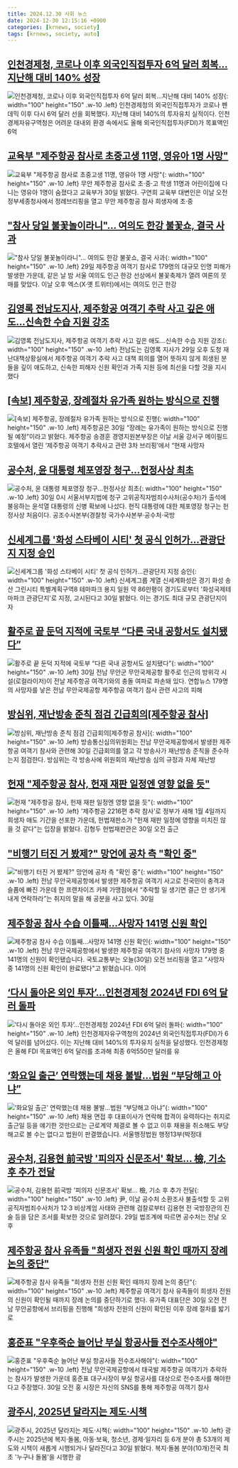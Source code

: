 ```yaml
---
title: 2024.12.30 사회 뉴스
date: 2024-12-30 12:15:16 +0900
categories: [krnews, society]
tags: [krnews, society, auto]
---
```

## [인천경제청, 코로나 이후 외국인직접투자 6억 달러 회복...지난해 대비 140% 성장](https://n.news.naver.com/mnews/article/469/0000841323)

![인천경제청, 코로나 이후 외국인직접투자 6억 달러 회복...지난해 대비 140% 성장](https://mimgnews.pstatic.net/image/origin/469/2024/12/30/841323.jpg?type=nf220_150){: width="100" height="150" .w-10 .left}
인천경제청의 외국인직접투자가 코로나 펜데믹 이후 다시 6억 달러 선을 회복했다. 지난해 대비 140%의 투자유치 실적이다. 인천경제자유구역청은 어려운 대내외 환경 속에서도 올해 외국인직접투자(FDI)가 목표액인 6억

## [교육부 "제주항공 참사로 초중고생 11명, 영유아 1명 사망"](https://n.news.naver.com/mnews/article/003/0012987530)

![교육부 "제주항공 참사로 초중고생 11명, 영유아 1명 사망"](https://mimgnews.pstatic.net/image/origin/003/2024/12/30/12987530.jpg?type=nf220_150){: width="100" height="150" .w-10 .left}
무안 제주항공 참사로 초·중·고 학생 11명과 어린이집에 다니는 영유아 1명이 숨졌다고 교육부가 30일 밝혔다. 구연희 교육부 대변인은 이날 오전 정부세종청사에서 정례브리핑을 열고 무안 제주항공 참사 희생자에 초·중

## ["참사 당일 불꽃놀이라니"… 여의도 한강 불꽃쇼, 결국 사과](https://n.news.naver.com/mnews/article/052/0002133991)

!["참사 당일 불꽃놀이라니"… 여의도 한강 불꽃쇼, 결국 사과](https://mimgnews.pstatic.net/image/origin/052/2024/12/30/2133991.jpg?type=nf220_150){: width="100" height="150" .w-10 .left}
29일 제주항공 여객기 참사로 179명의 대규모 인명 피해가 발생한 가운데, 같은 날 밤 서울 여의도 인근 한강 선상에서 불꽃축제가 열려 여론의 뭇매를 맞았다. 이날 오후 엑스(X·옛 트위터)에서는 여의도 인근 한강

## [김영록 전남도지사, 제주항공 여객기 추락 사고 깊은 애도...신속한 수습 지원 강조](https://n.news.naver.com/mnews/article/014/0005288537)

![김영록 전남도지사, 제주항공 여객기 추락 사고 깊은 애도...신속한 수습 지원 강조](https://mimgnews.pstatic.net/image/origin/014/2024/12/29/5288537.jpg?type=nf220_150){: width="100" height="150" .w-10 .left}
전남도는 김영록 지사가 29일 오후 도청 재난대책상황실에서 제주항공 여객기 추락 사고 대책 회의를 열어 뜻하지 않게 희생된 분들을 깊이 애도하고, 신속한 피해자 신원 확인과 가족 지원 등에 최선을 다할 것을 지시했다

## [[속보] 제주항공, 장례절차 유가족 원하는 방식으로 진행](https://n.news.naver.com/mnews/article/025/0003411407)

![[속보] 제주항공, 장례절차 유가족 원하는 방식으로 진행](https://mimgnews.pstatic.net/image/origin/025/2024/12/30/3411407.jpg?type=nf220_150){: width="100" height="150" .w-10 .left}
제주항공은 30일 “장례는 유가족이 원하는 방식으로 진행될 예정”이라고 밝혔다. 제주항공 송경훈 경영지원본부장은 이날 서울 강서구 메이필드호텔에서 열린 ‘제주항공 여객기 추락사고 관련 3차 브리핑’에서 “현재 사망자

## [공수처, 윤 대통령 체포영장 청구…헌정사상 최초](https://n.news.naver.com/mnews/article/629/0000352118)

![공수처, 윤 대통령 체포영장 청구…헌정사상 최초](https://mimgnews.pstatic.net/image/origin/629/2024/12/30/352118.jpg?type=nf220_150){: width="100" height="150" .w-10 .left}
30일 0시 서울서부지법에 청구 고위공직자범죄수사처(공수처)가 출석에 불응하는 윤석열 대통령의 신병 확보에 나섰다. 현직 대통령에 대한 체포영장 청구는 헌정사상 처음이다. 공조수사본부(경찰청 국가수사본부·공수처·국방

## [신세계그룹 '화성 스타베이 시티' 첫 공식 인허가…관광단지 지정 승인](https://n.news.naver.com/mnews/article/003/0012987792)

![신세계그룹 '화성 스타베이 시티' 첫 공식 인허가…관광단지 지정 승인](https://mimgnews.pstatic.net/image/origin/003/2024/12/30/12987792.jpg?type=nf220_150){: width="100" height="150" .w-10 .left}
신세계그룹 계열 신세계화성은 경기 화성 송산 그린시티 특별계획구역8 테마파크 용지 일원 약 86만평이 경기도로부터 '화성국제테마파크 관광단지'로 지정, 고시된다고 30일 밝혔다. 이는 경기도 최대 규모 관광단지이자

## [활주로 끝 둔덕 지적에 국토부 “다른 국내 공항서도 설치됐다”](https://n.news.naver.com/mnews/article/022/0003998612)

![활주로 끝 둔덕 지적에 국토부 “다른 국내 공항서도 설치됐다”](https://mimgnews.pstatic.net/image/origin/022/2024/12/30/3998612.jpg?type=nf220_150){: width="100" height="150" .w-10 .left}
30일 전남 무안군 무안국제공항 활주로 인근의 방위각 시설(로컬라이저)이 전날 제주항공 여객기와의 충돌 여파로 파손돼 있다. 연합뉴스 179명의 사망자를 낳은 전남 무안국제공항 제주항공 여객기 참사 관련 사고의 피해

## [방심위, 재난방송 준칙 점검 긴급회의[제주항공 참사]](https://n.news.naver.com/mnews/article/001/0015131495)

![방심위, 재난방송 준칙 점검 긴급회의[제주항공 참사]](https://mimgnews.pstatic.net/image/origin/001/2024/12/30/15131495.jpg?type=nf220_150){: width="100" height="150" .w-10 .left}
방송통신심의위원회는 전남 무안국제공항에서 발생한 제주항공 여객기 참사와 관련해 30일 긴급회의를 열고 각 방송사가 재난방송 준칙을 준수하는지 점검한다. 방심위는 각 방송사에 위원회의 재난방송 심의 규정과 자체 재난방

## [헌재 "제주항공 참사, 헌재 재판 일정엔 영향 없을 듯"](https://n.news.naver.com/mnews/article/469/0000841317)

![헌재 "제주항공 참사, 헌재 재판 일정엔 영향 없을 듯"](https://mimgnews.pstatic.net/image/origin/469/2024/12/30/841317.jpg?type=nf220_150){: width="100" height="150" .w-10 .left}
'제주항공 2216편 추락 참사'로 정부가 새해 1월 4일까지 희생자 애도 기간을 선포한 가운데, 헌법재판소가 "헌재 재판 일정에 영향을 미치진 않을 것 같다"는 입장을 밝혔다. 김형두 헌법재판관은 30일 오전 출근

## ["비행기 터진 거 봤제?" 망언에 공차 측 "확인 중"](https://n.news.naver.com/mnews/article/018/0005915454)

!["비행기 터진 거 봤제?" 망언에 공차 측 "확인 중"](https://mimgnews.pstatic.net/image/origin/018/2024/12/30/5915454.jpg?type=nf220_150){: width="100" height="150" .w-10 .left}
전남 무안국제공항에서 발생한 제주항공 여객기 사고로 전국민이 충격과 슬픔에 빠진 가운데 한 프랜차이즈 카페 가맹점에서 “추락할 일 생기면 결근 안 생기게 내게 연락하라”는 취지의 말을 해 공분을 사고 있다. 30일

## [제주항공 참사 수습 이틀째…사망자 141명 신원 확인](https://n.news.naver.com/mnews/article/437/0000424602)

![제주항공 참사 수습 이틀째…사망자 141명 신원 확인](https://mimgnews.pstatic.net/image/origin/437/2024/12/30/424602.jpg?type=nf220_150){: width="100" height="150" .w-10 .left}
전남 무안국제공항에서 발생한 제주항공 여객기 참사의 사망자 179명 중 141명의 신원이 확인됐습니다. 국토교통부는 오늘(30일) 오전 브리핑을 열고 "사망자 중 141명의 신원 확인이 완료됐다"고 밝혔습니다. 이어

## [‘다시 돌아온 외인 투자’…인천경제청 2024년 FDI 6억 달러 돌파](https://n.news.naver.com/mnews/article/011/0004433658)

![‘다시 돌아온 외인 투자’…인천경제청 2024년 FDI 6억 달러 돌파](https://mimgnews.pstatic.net/image/origin/011/2024/12/30/4433658.jpg?type=nf220_150){: width="100" height="150" .w-10 .left}
인천경제자유구역청의 2024년 외국인직접투자(FDI)가 6억 달러를 넘어섰다. 이는 지난해 대비 140%의 투자유치 실적을 달성했다. 인천경제청은 올해 FDI 목표액인 6억 달러를 초과해 최종 6억550만 달러를 유

## [‘화요일 출근’ 연락했는데 채용 불발…법원 “부당해고 아냐”](https://n.news.naver.com/mnews/article/056/0011866061)

![‘화요일 출근’ 연락했는데 채용 불발…법원 “부당해고 아냐”](https://mimgnews.pstatic.net/image/origin/056/2024/12/30/11866061.jpg?type=nf220_150){: width="100" height="150" .w-10 .left}
채용 면접 후 대표이사가 연락해 합격이 유력하다는 취지로 출근일 등을 얘기한 것만으로는 근로계약 체결로 볼 수 없고 이후 채용을 취소해도 부당해고로 볼 수는 없다고 법원이 판결했습니다. 서울행정법원 행정13부(박정대

## [공수처, 김용현 前국방 '피의자 신문조서' 확보… 檢, 기소 후 추가 전달](https://n.news.naver.com/mnews/article/366/0001043365)

![공수처, 김용현 前국방 '피의자 신문조서' 확보… 檢, 기소 후 추가 전달](https://mimgnews.pstatic.net/image/origin/366/2024/12/29/1043365.jpg?type=nf220_150){: width="100" height="150" .w-10 .left}
尹, 이날 공수처 소환조사 불출석할 듯 고위공직자범죄수사처가 12·3 비상계엄 사태와 관련해 검찰로부터 김용현 전 국방장관의 진술 등을 담은 조서를 확보한 것으로 알려졌다. 29일 법조계에 따르면 공수처는 전날 오후

## [제주항공 참사 유족들 "희생자 전원 신원 확인 때까지 장례 논의 중단"](https://n.news.naver.com/mnews/article/079/0003975695)

![제주항공 참사 유족들 "희생자 전원 신원 확인 때까지 장례 논의 중단"](https://mimgnews.pstatic.net/image/origin/079/2024/12/30/3975695.jpg?type=nf220_150){: width="100" height="150" .w-10 .left}
제주항공 여객기 참사 유족들이 희생자 전원의 신원이 확인될 때까지 장례 논의를 중단하기로 했다. 유가족 대표단은 30일 오전 전남 무안공항에서 브리핑을 진행해 "희생자 전원의 신원이 확인된 이후 장례 절차를 밟기로

## [홍준표 "우후죽순 늘어난 부실 항공사들 전수조사해야"](https://n.news.naver.com/mnews/article/088/0000923400)

![홍준표 "우후죽순 늘어난 부실 항공사들 전수조사해야"](https://mimgnews.pstatic.net/image/origin/088/2024/12/30/923400.jpg?type=nf220_150){: width="100" height="150" .w-10 .left}
전남 무안국제공항에서 태국발 제주항공 여객기가 추락하는 참사가 발생한 가운데 홍준표 대구시장이 부실 항공사를 대상으로 전수조사를 해야한다고 주장했다. 30일 오전 홍 시장은 자신의 SNS를 통해 제주항공 여객기 참사

## [광주시, 2025년 달라지는 제도·시책](https://n.news.naver.com/mnews/article/079/0003975665)

![광주시, 2025년 달라지는 제도·시책](https://mimgnews.pstatic.net/image/origin/079/2024/12/30/3975665.jpg?type=nf220_150){: width="100" height="150" .w-10 .left}
광주시는 2025년에 복지·돌봄, 아동·보육, 청소년, 경제·일자리 등 6개 분야 총 53개의 제도와 시책이 새롭게 시행되거나 달라진다고 30일 밝혔다. 복지·돌봄 분야(10개)전국 최초 '누구나 돌봄'을 시행한 광

